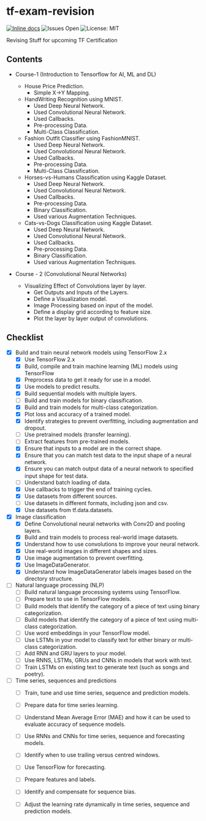 # tf-exam-revision
[![Inline docs](http://inch-ci.org/github/kairavkkp/tf-exam-revision.svg?branch=master)](http://inch-ci.org/github/kairav/tf-exam-revision)
![Issues Open](https://img.shields.io/github/issues/kairavkkp/tf-exam-revision)
![License: MIT](https://img.shields.io/badge/License-MIT-blue.svg)

Revising Stuff for upcoming TF Certification

## Contents
- Course-1 (Introduction to Tensorflow for AI, ML and DL)
    - House Price Prediction.
        - Simple X->Y Mapping.
    - HandWriting Recognition using MNIST.
        - Used Deep Neural Network.
        - Used Convolutional Neural Network.
        - Used Callbacks.
        - Pre-processing Data.
        - Multi-Class Classification.
    - Fashion Outfit Classifier using FashionMNIST.
        - Used Deep Neural Network.
        - Used Convolutional Neural Network.
        - Used Callbacks.
        - Pre-processing Data.
        - Multi-Class Classification.
    - Horses-vs-Humans Classification using Kaggle Dataset.
        - Used Deep Neural Network.
        - Used Convolutional Neural Network.
        - Used Callbacks.
        - Pre-processing Data.
        - Binary Classification.
        - Used various Augmentation Techniques.
    - Cats-vs-Dogs Classification using Kaggle Dataset.
        - Used Deep Neural Network.
        - Used Convolutional Neural Network.
        - Used Callbacks.
        - Pre-processing Data.
        - Binary Classification.
        - Used various Augmentation Techniques.

- Course - 2 (Convolutional Neural Networks)
    - Visualizing Effect of Convolutions layer by layer.
        - Get Outputs and Inputs of the Layers.
        - Define a Visualization model.
        - Image Processing based on input of the model.
        - Define a display grid according to feature size.
        - Plot the layer by layer output of convolutions.

## Checklist

- [x] Build and train neural network models using TensorFlow 2.x
    - [x]  Use TensorFlow 2.x
    - [x]  Build, compile and train machine learning (ML) models using TensorFlow
    - [x] Preprocess data to get it ready for use in a model.
    - [x] Use models to predict results.
    - [x] Build sequential models with multiple layers.
    - [ ] Build and train models for binary classification.
    - [x] Build and train models for multi-class categorization.
    - [x] Plot loss and accuracy of a trained model.
    - [x] Identify strategies to prevent overfitting, including augmentation and dropout.
    - [ ] Use pretrained models (transfer learning).
    - [ ] Extract features from pre-trained models.
    - [x] Ensure that inputs to a model are in the correct shape.
    - [x] Ensure that you can match test data to the input shape of a neural network.
    - [x] Ensure you can match output data of a neural network to specified input shape for test data.
    - [ ] Understand batch loading of data.
    - [x] Use callbacks to trigger the end of training cycles.
    - [x] Use datasets from different sources.
    - [ ] Use datasets in different formats, including json and csv.
    - [x] Use datasets from tf.data.datasets.
- [x] Image classification
    - [x] Define Convolutional neural networks with Conv2D and pooling layers.
    - [x] Build and train models to process real-world image datasets.
    - [x] Understand how to use convolutions to improve your neural network.
    - [x] Use real-world images in different shapes and sizes.
    - [x] Use image augmentation to prevent overfitting.
    - [x] Use ImageDataGenerator.
    - [x] Understand how ImageDataGenerator labels images based on the directory structure.
- [ ] Natural language processing (NLP)
    - [ ] Build natural language processing systems using TensorFlow.
    - [ ] Prepare text to use in TensorFlow models.
    - [ ] Build models that identify the category of a piece of text using binary categorization.
    - [ ] Build models that identify the category of a piece of text using multi-class categorization.
    - [ ] Use word embeddings in your TensorFlow model.
    - [ ] Use LSTMs in your model to classify text for either binary or multi-class categorization.
    - [ ] Add RNN and GRU layers to your model.
    - [ ] Use RNNS, LSTMs, GRUs and CNNs in models that work with text.
    - [ ] Train LSTMs on existing text to generate text (such as songs and poetry).
- [ ] Time series, sequences and predictions
    - [ ] Train, tune and use time series, sequence and prediction models.
    - [ ] Prepare data for time series learning.
    - [ ] Understand Mean Average Error (MAE) and how it can be used to evaluate accuracy of sequence models.
    - [ ] Use RNNs and CNNs for time series, sequence and forecasting models.
    - [ ] Identify when to use trailing versus centred windows.
    - [ ] Use TensorFlow for forecasting.
    - [ ] Prepare features and labels.
    - [ ] Identify and compensate for sequence bias.
    - [ ] Adjust the learning rate dynamically in time series, sequence and prediction models.

 



















